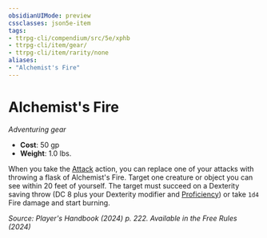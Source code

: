 ```yaml
---
obsidianUIMode: preview
cssclasses: json5e-item
tags:
- ttrpg-cli/compendium/src/5e/xphb
- ttrpg-cli/item/gear/
- ttrpg-cli/item/rarity/none
aliases: 
- "Alchemist's Fire"
---
```

# Alchemist's Fire
*Adventuring gear*  


- **Cost**: 50 gp
- **Weight**: 1.0 lbs.

When you take the [Attack](Mechanics/rules/actions.md#Attack) action, you can replace one of your attacks with throwing a flask of Alchemist's Fire. Target one creature or object you can see within 20 feet of yourself. The target must succeed on a Dexterity saving throw (DC 8 plus your Dexterity modifier and [Proficiency](Mechanics/rules/variant-rules/proficiency-xphb.md)) or take `1d4` Fire damage and start burning.

*Source: Player's Handbook (2024) p. 222. Available in the Free Rules (2024)*